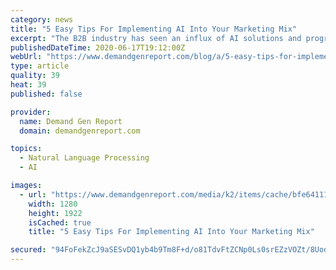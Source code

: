 ```yaml
---
category: news
title: "5 Easy Tips For Implementing AI Into Your Marketing Mix"
excerpt: "The B2B industry has seen an influx of AI solutions and programs that promise to streamline processes and marketing strategies. While AI has been"
publishedDateTime: 2020-06-17T19:12:00Z
webUrl: "https://www.demandgenreport.com/blog/a/5-easy-tips-for-implementing-ai-into-your-marketing-mix"
type: article
quality: 39
heat: 39
published: false

provider:
  name: Demand Gen Report
  domain: demandgenreport.com

topics:
  - Natural Language Processing
  - AI

images:
  - url: "https://www.demandgenreport.com/media/k2/items/cache/bfe64111e3ca83ccb8a49c806580336c_XL.jpg"
    width: 1280
    height: 1922
    isCached: true
    title: "5 Easy Tips For Implementing AI Into Your Marketing Mix"

secured: "94FoFekZcJ9aSESvDQ1yb4b9Tm8F+d/o81TdvFtZCNp0Ls0srEZzVOZt/8Uodj3bfIkjWIATD07SU+ZZA0eNeW53OlJZsNUogxHfM+g+qsi4mrYL54Z8crEOgKpTh4Z7vR9X3vk5EjIGgrMY4tWdGjrZ+L393vjuGtMhA1XnlN7aQQshCoFmxCaOtNN4ZohW3ARvkyMOsy8WqfH42vgL5ad/GUBe4LyqJrElbVXUWxpiHboBw6POWhSmGUVZjEYCaTq4VVZ0+z52OEX7/AHoUxVLEnPjJHn1eTRPK7/l0KsFwDRDJO4PtyXBYbvxW9KOoyJCQ4UQSy6J8sAJLTW0ag==;hyZ6lYwILLtxxS6auQ0V4A=="
---
```


